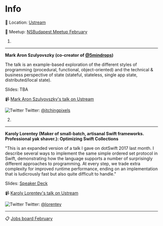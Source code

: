 Info
===========

:round_pushpin: Location: [Ustream](https://goo.gl/maps/p5vkz7fLip22)

:space_invader: Meetup: [NSBudapest Meetup February](https://www.meetup.com/NSBudapest/events/237494162/)



1.
---
**Mark Aron Szulyovszky (co-creator of [@5mindrops](http://languagedrops.com))**

The talk is an example-based exploration of the different styles of programming (procedural, functional, object-oriented) and the technical & business perspective of state (stateful, stateless, single app state, distributed/local state).

Slides: TBA

:video_camera: [Mark Aron Szulyovszky's talk on Ustream](http://www.ustream.tv/recorded/100011507)

![Twitter](http://i.imgur.com/wWzX9uB.png) Twitter: [@itchingpixels](https://twitter.com/itchingpixels)

2.
---

**Karoly Lorentey (Maker of small-batch, artisanal Swift frameworks. Professional yak shaver.): Optimizing Swift Collections**

"This is an expanded version of a talk I gave on dotSwift 2017 last month. I describe several ways to implement the same simple ordered set protocol in Swift, demonstrating how the language supports a number of surprisingly different approaches to programming. At every step, we trade extra complexity for improved runtime performance, ending on an implementation that is ludicrously fast but also quite difficult to handle."

Slides: [Speaker Deck](https://speakerdeck.com/lorentey/optimizing-swift-collections)

:video_camera: [Karoly Lorentey's talk on Ustream](http://www.ustream.tv/recorded/99991057)

![Twitter](http://i.imgur.com/wWzX9uB.png) Twitter: [@lorentey](https://twitter.com/lorentey)

___

:clipboard: [Jobs board February](https://github.com/NSBudapest/NSBudapestMeetup/blob/master/Jobs/2017/February.md)
